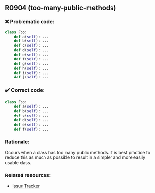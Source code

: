 ## R0904 (too-many-public-methods)

### :x: Problematic code:

```python
class Foo:
    def a(self): ...
    def b(self): ...
    def c(self): ...
    def d(self): ...
    def e(self): ...
    def f(self): ...
    def g(self): ...
    def h(self): ...
    def i(self): ...
    def j(self): ...
```

### :heavy_check_mark: Correct code:

```python
class Foo:
    def a(self): ...
    def b(self): ...
    def c(self): ...
    def d(self): ...
    def e(self): ...
    def f(self): ...
```

### Rationale:

Occurs when a class has too many public methods. It is best practice to
reduce this as much as possible to result in a simpler and more easily usable class.

### Related resources:

- [Issue Tracker](https://github.com/PyCQA/pylint/issues?q=is%3Aissue+%22too-many-public-methods%22+OR+%22R0904%22)
